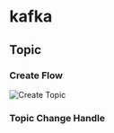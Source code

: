 # kafka
## Topic
### Create Flow
![Create Topic](https://github.com/XuanZhouGit/kafka/blob/master/CreateTopicFlow.JPG.png)
### Topic Change Handle

